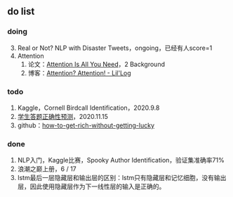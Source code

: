 ## do list

### doing

3. Real or Not? NLP with Disaster Tweets，ongoing，已经有人score=1
4. Attention
   1. 论文：[Attention Is All You Need](https://papers.nips.cc/paper/7181-attention-is-all-you-need.pdf)，2 Background
   2. 博客：[Attention? Attention! - Lil'Log](https://lilianweng.github.io/lil-log/2018/06/24/attention-attention.html)

### todo

1. Kaggle，Cornell Birdcall Identification，2020.9.8
2. [学生答题正确性预测](https://www.biendata.xyz/competition/chaindream_mooccube_task2/)，2020.11.15
3. github：[how-to-get-rich-without-getting-lucky](https://github.com/fat-garage/how-to-get-rich-without-getting-lucky)

### done

1. NLP入门，Kaggle比赛，Spooky Author Identification，验证集准确率71%
2. 浪潮之巅上册，6 / 17
3. lstm最后一层隐藏层和输出层的区别：lstm只有隐藏层和记忆细胞，没有输出层，因此使用隐藏层作为下一线性层的输入是正确的。